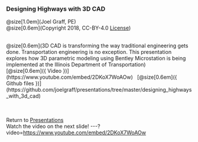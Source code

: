 ### Designing Highways with 3D CAD
@size[1.0em](Joel Graff, PE)<br>
@size[0.6em](Copyright 2018, CC-BY-4.0 [License](https://github.com/joelgraff/presentations/license.md))

<br>
@size[0.6em](3D CAD is transforming the way traditional engineering gets done.  Transportation engineering is no exception.  This presentation explores how 3D parametric modeling using Bentley Microstation is being implemented at the Illinois Department of Transportation)
<br>
[@size[0.6em]({ Video })](https://www.youtube.com/embed/2DKoX7WoAOw)
&nbsp;
[@size[0.6em]({ Github files })](https://github.com/joelgraff/presentations/tree/master/designing_highways_with_3d_cad)

<br><br>
<span syle="text-size:50%">
Return to [Presentations](https://gitpitch.com/joelgraff/presentations)
<br>
Watch the video on the next slide!
</span>
---?video=https://www.youtube.com/embed/2DKoX7WoAOw